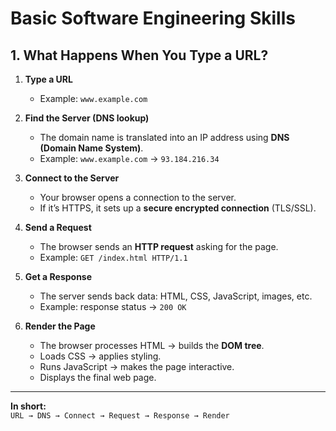 # Basic Software Engineering Skills

## 1. What Happens When You Type a URL?

1. **Type a URL**  
   - Example: `www.example.com`

2. **Find the Server (DNS lookup)**  
   - The domain name is translated into an IP address using **DNS (Domain Name System)**.  
   - Example: `www.example.com` → `93.184.216.34`

3. **Connect to the Server**  
   - Your browser opens a connection to the server.  
   - If it’s HTTPS, it sets up a **secure encrypted connection** (TLS/SSL).  

4. **Send a Request**  
   - The browser sends an **HTTP request** asking for the page.  
   - Example: `GET /index.html HTTP/1.1`  

5. **Get a Response**  
   - The server sends back data: HTML, CSS, JavaScript, images, etc.  
   - Example: response status → `200 OK`  

6. **Render the Page**  
   - The browser processes HTML → builds the **DOM tree**.  
   - Loads CSS → applies styling.  
   - Runs JavaScript → makes the page interactive.  
   - Displays the final web page.  

---

 **In short:**  
`URL → DNS → Connect → Request → Response → Render`
